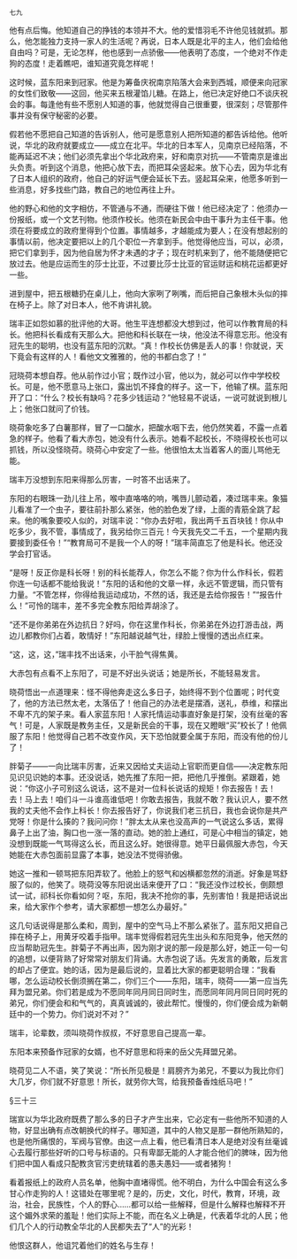     七九 

   他有点后悔。他知道自己的挣钱的本领并不大。他的爱惜羽毛不许他见钱就抓。那么，他怎能独力支持一家人的生活呢？再说，日本人既是北平的主人，他们会给他自由吗？可是，无论怎样，他也感到一点骄傲——他表明了态度，一个绝对不作走狗的态度！走着瞧吧，谁知道究竟怎样呢！

   这时候，蓝东阳来到冠家。他是为筹备庆祝南京陷落大会来到西城，顺便来向冠家的女性们致敬——这回，他买来五根灌馅儿糖。在路上，他已决定好绝口不谈庆祝会的事。每逢他有些不愿别人知道的事，他就觉得自己很重要，很深刻；尽管那件事并没有保守秘密的必要。

   假若他不愿把自己知道的告诉别人，他可是愿意别人把所知道的都告诉给他。他听说，华北的政府就要成立——成立在北平。华北的日本军人，见南京已经陷落，不能再延迟不决；他们必须先拿出个华北政府来，好和南京对抗——不管南京是谁出头负责。听到这个消息，他把心放下去，而把耳朵竖起来。放下心去，因为华北有了日本人组织的政府，他自己的好运气便会延长下去。竖起耳朵来，他愿多听到一些消息，好多找些门路，教自己的地位再往上升。

   他的野心和他的文字相仿，不管通与不通，而硬往下做！他已经决定了：他须办一份报纸，或一个文艺刊物。他须作校长。他须在新民会中由干事升为主任干事。他须在将要成立的政府里得到个位置。事情越多，才越能成为要人；在没有想起别的事情以前，他决定要把以上的几个职位一齐拿到手。他觉得他应当，可以，必须，把它们拿到手，因为他自居为怀才未遇的才子；现在时机来到了，他不能随便把它放过去。他是应运而生的莎士比亚，不过要比莎士比亚的官运财运和桃花运都更好一些。

   进到屋中，把五根糖扔在桌儿上，他向大家咧了咧嘴，而后把自己象根木头似的摔在椅子上。除了对日本人，他不肯讲礼貌。

   瑞丰正如怨如慕的批评他的大哥。他生平连想都没大想到过，他可以作教育局的科长。他把科长看成有天那么大。把他和科长联在一块，他没法不得意忘形。他没有冠先生的聪明，也没有蓝东阳的沉默。“真！作校长仿佛是丢人的事！你就说，天下竟会有这样的人！看他文文雅雅的，他的书都白念了！”

   冠晓荷本想自荐。他从前作过小官；既作过小官，他以为，就必可以作中学校校长。可是，他不愿意马上张口，露出饥不择食的样子。这一下，他输了棋。蓝东阳开了口：“什么？校长有缺吗？花多少钱运动？”他轻易不说话，一说可就说到根儿上；他张口就问了价钱。

   晓荷象吃多了白薯那样，冒了一口酸水，把酸水咽下去，他仍然笑着，不露一点着急的样子。他看了看大赤包，她没有什么表示。她看不起校长，不晓得校长也可以抓钱，所以没怪晓荷。晓荷心中安定了一些。他很怕太太当着客人的面儿骂他无能。

   瑞丰万没想到东阳来得那么厉害，一时答不出话来了。

   东阳的右眼珠一劲儿往上吊，喉中直咯咯的响，嘴唇儿颤动着，凑过瑞丰来。象猫儿看准了一个虫子，要往前扑那么紧张，他的脸色发了绿，上面的青筋全跳了起来。他的嘴象要咬人似的，对瑞丰说：“你办去好啦，我出两千五百块钱！你从中吃多少，我不管，事情成了，我另给你三百元！今天我先交二千五，一个星期内我要接到委任令！”“教育局可不是我一个人的呀！”瑞丰简直忘了他是科长。他还没学会打官话。

   “是呀！反正你是科长呀！别的科长能荐人，你怎么不能？你为什么作科长，假若你连一句话都不能给我说！”东阳的话和他的文章一样，永远不管逻辑，而只管有力量。“不管怎样，你得给我运动成功，不然的话，我还是去给你报告！”“报告什么！”可怜的瑞丰，差不多完全教东阳给弄胡涂了。

   “还不是你弟弟在外边抗日？好吗，你在这里作科长，你弟弟在外边打游击战，两边儿都教你们占着，敢情好！”东阳越说越气壮，绿脸上慢慢的透出点红来。

   “这，这，这，”瑞丰找不出话来，小干脸气得焦黄。

   大赤包有点看不上东阳了，可是不好出头说话；她是所长，不能轻易发言。

   晓荷悟出一点道理来：怪不得他奔走这么多日子，始终得不到个位置呢；时代变了，他的方法已然太老，太落伍了！他自己的办法老是摆酒，送礼，恭维，和摆出不卑不亢的架子来。看人家蓝东阳！人家托情运动事直好象是打架，没有丝毫的客气！可是，人家既是教务主任，又是新民会的干事，现在又瞪眼“买”校长了！他佩服了东阳！他觉得自己若不改变作风，天下恐怕就要全属于东阳，而没有他的份儿了！

   胖菊子——一向比瑞丰厉害，近来又因给丈夫运动上官职而更自信——决定教东阳见识见识她的本事。还没说话，她先推了东阳一把，把他几乎推倒。紧跟着，她说：“你这小子可别这么说话，这不是对一位科长说话的规矩！你去报告！去！去！马上去！咱们斗一斗谁高谁低吧！你敢去报告，我就不敢？我认识人，要不然我的丈夫他不会作上科长！你去报告好了，你说我们老三抗日，我也会说你是共产党呀！你是什么揍的？我问问你！”胖太太从来也没高声的一气说这么多话，累得鼻子上出了油，胸口也一涨一落的直动。她的脸上通红，可是心中相当的镇定，她没想到既能一气骂得这么长，而且这么好。她很得意。她平日最佩服大赤包，今天她能在大赤包面前显露了本事，她没法不觉得骄傲。

   她这一推和一顿骂把东阳弄软了。他脸上的怒气和凶横都忽然的消逝。好象是骂舒服了似的，他笑了。晓荷没等东阳说出话来便开了口：“我还没作过校长，倒颇想试一试，祁科长你看如何？呕，东阳，我决不抢你的事，先别害怕！我是把话说出来，给大家作个参考，请大家都想一想怎么办最好。”

   这几句话说得是那么柔和，周到，屋中的空气马上不那么紧张了。蓝东阳又把自己摔在椅子上，用黄牙咬着手指甲。瑞丰觉得假若冠先生出头和东阳竞争，他天然的应当帮助冠先生。胖菊子不再出声，因为刚才说的那一段是那么好，她正一句一句的追想，以便背熟了好常常对朋友们背诵。大赤包说了话。先发言的勇敢，后发言的却占了便宜。她的话，因为是最后说的，显着比大家的都更聪明合理：“我看哪，怎么运动校长倒须搁在第二，你们三个——东阳，瑞丰，晓荷——第一应当先拜为盟兄弟。你们若是成为不愿同年同月同日同时生，而愿同年同月同日同时死的弟兄，你们便会和和气气的，真真诚诚的，彼此帮忙。慢慢的，你们便会成为新朝廷中的一个势力。你们说对不对？”

   瑞丰，论辈数，须叫晓荷作叔叔，不好意思自己提高一辈。

   东阳本来预备作冠家的女婿，也不好意思和将来的岳父先拜盟兄弟。

   晓荷见二人不语，笑了笑说：“所长所见极是！肩膀齐为弟兄，不要以为我比你们大几岁，你们就不好意思！所长，就劳你大驾，给我预备香烛纸马吧！”

   §三十三

   瑞宣以为华北政府既费了那么多的日子才产生出来，它必定有一些他所不知道的人物，好显出确有点改朝换代的样子。哪知道，其中的人物又是那一群他所熟知的，也是他所痛恨的，军阀与官僚。由这一点上看，他已看清日本人是绝对没有丝毫诚心去履行那些好听的口号与标语的。只有卑鄙无能的人才能合他们的脾味，因为他们把中国人看成只配教贪官污吏统辖着的愚夫愚妇——或者猪狗！

   看着报纸上的政府人员名单，他胸中直堵得慌。他不明白，为什么中国会有这么多甘心作走狗的人！这错处在哪里呢？是的，历史，文化，时代，教育，环境，政治，社会，民族性，个人的野心……都可以给一些解释，但是什么解释也解释不开这个媚外求荣的羞耻！他们实际上不能，而在名义上确是，代表着华北的人民；他们几个人的行动教全华北的人民都失去了“人”的光彩！

   他恨这群人，他诅咒着他们的姓名与生存！

